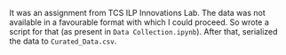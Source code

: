 It was an assignment from TCS ILP Innovations Lab. The data was not available in a favourable format with which I could proceed. So wrote a script for that (as present in `Data Collection.ipynb`). After that, serialized the data to `Curated_Data.csv`.
